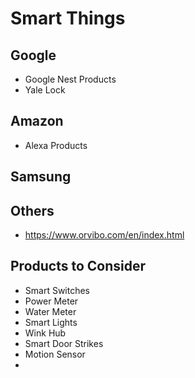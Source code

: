 # Smart Things

## Google

- Google Nest Products
- Yale Lock

## Amazon

- Alexa Products

## Samsung



## Others

- https://www.orvibo.com/en/index.html



## Products to Consider

- Smart Switches
- Power Meter
- Water Meter
- Smart Lights
- Wink Hub
- Smart Door Strikes
- Motion Sensor
- 

